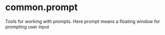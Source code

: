 # common.prompt

Tools for working with prompts. Here prompt means a floating window for prompting user input
